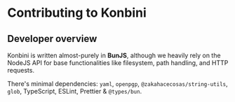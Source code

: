 # Contributing to Konbini

## Developer overview

Konbini is written almost-purely in **BunJS**, although we heavily rely on the NodeJS API for base functionalities like filesystem, path handling, and HTTP requests.

There's minimal dependencies: `yaml`, `openpgp`, `@zakahacecosas/string-utils`, `glob`, TypeScript, ESLint, Prettier & `@types/bun`.
